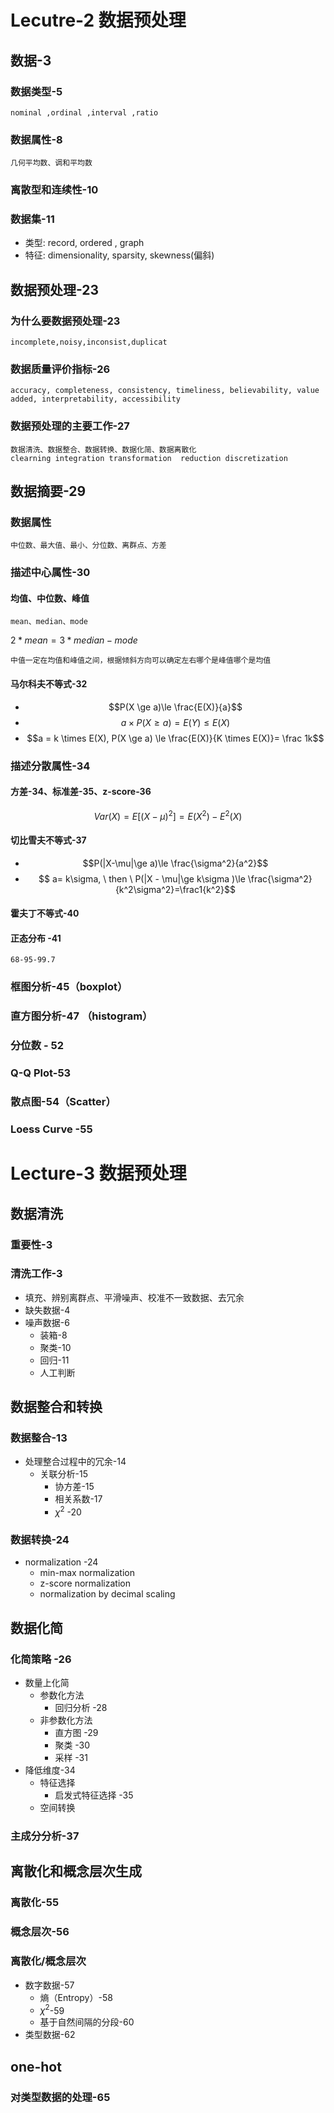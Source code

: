 # Lecutre-2 数据预处理
## 数据-3
### 数据类型-5
    nominal ,ordinal ,interval ,ratio 
### 数据属性-8
    几何平均数、调和平均数
### 离散型和连续性-10
### 数据集-11
* 类型: record, ordered , graph 
* 特征: dimensionality, sparsity, skewness(偏斜)
## 数据预处理-23
### 为什么要数据预处理-23
    incomplete,noisy,inconsist,duplicat
### 数据质量评价指标-26
    accuracy, completeness, consistency, timeliness, believability, value added, interpretability, accessibility
### 数据预处理的主要工作-27
    数据清洗、数据整合、数据转换、数据化简、数据离散化
    clearning integration transformation  reduction discretization
## 数据摘要-29
### 数据属性
    中位数、最大值、最小、分位数、离群点、方差
### 描述中心属性-30
#### 均值、中位数、峰值
    mean、median、mode
$2*mean = 3*median-mode$

    中值一定在均值和峰值之间，根据倾斜方向可以确定左右哪个是峰值哪个是均值
#### 马尔科夫不等式-32
* $$P(X \ge a)\le \frac{E(X)}{a}$$
* $$a \times P(X \ge a) = E(Y) \le E(X)$$
* $$a = k \times E(X), P(X \ge a) \le \frac{E(X)}{K \times E(X)}= \frac 1k$$
### 描述分散属性-34

#### 方差-34、标准差-35、z-score-36
$$Var(X)=E[(X-\mu)^2]=E(X^2)-E^2(X)$$
#### 切比雪夫不等式-37
* $$P(|X-\mu|\ge a)\le \frac{\sigma^2}{a^2}$$
* $$ a= k\sigma, \ then \  P(|X - \mu|\ge k\sigma )\le \frac{\sigma^2}{k^2\sigma^2}=\frac1{k^2}$$
#### 霍夫丁不等式-40
#### 正态分布 -41
    68-95-99.7
### 框图分析-45（boxplot）
### 直方图分析-47 （histogram）
### 分位数 - 52
### Q-Q Plot-53
### 散点图-54（Scatter）
### Loess Curve -55


# Lecture-3 数据预处理
## 数据清洗
### 重要性-3
### 清洗工作-3
* 填充、辨别离群点、平滑噪声、校准不一致数据、去冗余
*  缺失数据-4
* 噪声数据-6
    * 装箱-8
    * 聚类-10
    * 回归-11
    * 人工判断
## 数据整合和转换
### 数据整合-13
* 处理整合过程中的冗余-14
    * 关联分析-15
        * 协方差-15
        * 相关系数-17
        * $\chi^2$ -20
### 数据转换-24
* normalization -24
    * min-max normalization
    * z-score normalization
    * normalization by decimal scaling
## 数据化简
### 化简策略 -26
* 数量上化简
    * 参数化方法
        * 回归分析 -28
    * 非参数化方法
        * 直方图 -29
        * 聚类 -30
        * 采样 -31
* 降低维度-34
    * 特征选择
        * 启发式特征选择 -35
    * 空间转换
### 主成分分析-37
## 离散化和概念层次生成
### 离散化-55
### 概念层次-56
### 离散化/概念层次
* 数字数据-57
    * 熵（Entropy）-58
    * $\chi^2$-59
    * 基于自然间隔的分段-60
* 类型数据-62
## one-hot
### 对类型数据的处理-65
